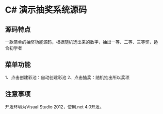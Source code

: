 # C# 演示抽奖系统源码

## 源码特点
一款简单的抽奖功能源码，根据随机选出来的数字，抽出一等、二等、三等奖，适合初学者

## 菜单功能
1、点击创建彩池：自动创建彩池
2、点击抽奖：随机抽出所以奖项

## 注意事项
开发环境为Visual Studio 2012，使用.net 4.0开发。

